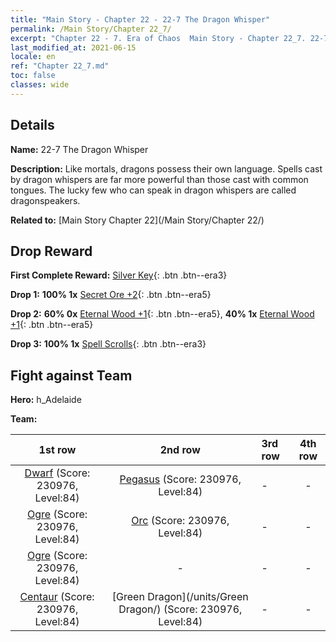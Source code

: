 ```yaml
---
title: "Main Story - Chapter 22 - 22-7 The Dragon Whisper"
permalink: /Main Story/Chapter 22_7/
excerpt: "Chapter 22 - 7. Era of Chaos  Main Story - Chapter 22_7. 22-7 The Dragon Whisper"
last_modified_at: 2021-06-15
locale: en
ref: "Chapter 22_7.md"
toc: false
classes: wide
---
```


## Details

 **Name:** 22-7 The Dragon Whisper

 **Description:** Like mortals, dragons possess their own language. Spells cast by dragon whispers are far more powerful than those cast with common tongues. The lucky few who can speak in dragon whispers are called dragonspeakers.

 **Related to:** [Main Story Chapter 22](/Main Story/Chapter 22/)

## Drop Reward

 **First Complete Reward:** [Silver Key](/Items/con_693/){: .btn .btn--era3}

 **Drop 1:** **100% 1x** [Secret Ore +2](/Items/mat_75/){: .btn .btn--era5}

 **Drop 2:** **60% 0x** [Eternal Wood +1](/Items/mat_69/){: .btn .btn--era5}, **40% 1x** [Eternal Wood +1](/Items/mat_69/){: .btn .btn--era5}

 **Drop 3:** **100% 1x** [Spell Scrolls](/Items/con_694/){: .btn .btn--era3}


## Fight against Team
 **Hero:** h_Adelaide

 **Team:**


  | 1st row | 2nd row | 3rd row | 4th row |
  |:----:|:----:|:----|:----:|
  | [Dwarf](/units/Dwarf/) (Score: 230976, Level:84)  | [Pegasus](/units/Pegasus/) (Score: 230976, Level:84)  | - | - |
  | [Ogre](/units/Ogre/) (Score: 230976, Level:84)  | [Orc](/units/Orc/) (Score: 230976, Level:84)  | - | - |
  | [Ogre](/units/Ogre/) (Score: 230976, Level:84)  | - | - | - |
  | [Centaur](/units/Centaur/) (Score: 230976, Level:84)  | [Green Dragon](/units/Green Dragon/) (Score: 230976, Level:84)  | - | - |



